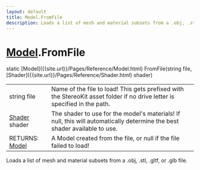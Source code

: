 ```yaml
---
layout: default
title: Model.FromFile
description: Loads a list of mesh and material subsets from a .obj, .stl, .gltf, or .glb file.
---
```

# [Model]({{site.url}}/Pages/Reference/Model.html).FromFile

<div class='signature' markdown='1'>
static [Model]({{site.url}}/Pages/Reference/Model.html) FromFile(string file, [Shader]({{site.url}}/Pages/Reference/Shader.html) shader)
</div>

|  |  |
|--|--|
|string file|Name of the file to load! This gets prefixed             with the StereoKit asset folder if no drive letter is specified             in the path.|
|[Shader]({{site.url}}/Pages/Reference/Shader.html) shader|The shader to use for the model's materials!             If null, this will             automatically determine the best shader available to use.|
|RETURNS: [Model]({{site.url}}/Pages/Reference/Model.html)|A Model created from the file, or null if the file failed to load!|

Loads a list of mesh and material subsets from a .obj,
.stl, .gltf, or .glb file.



